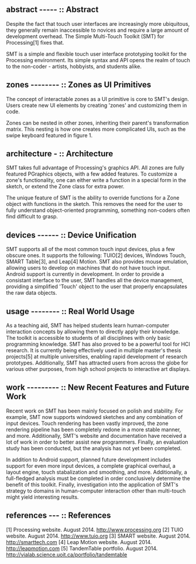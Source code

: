 ## abstract ----- :: Abstract
Despite the fact that touch user interfaces are increasingly more ubiquitous, they generally remain inaccessible to novices and require a large amount of development overhead. The Simple Multi-Touch Toolkit (SMT) for Processing[1] fixes that.

SMT is a simple and flexible touch user interface prototyping toolkit for the Processing environment. Its simple syntax and API opens the realm of touch to the non-coder - artists, hobbyists, and students alike.

## zones -------- :: Zones as UI Primitives
The concept of interactable zones
as a UI primitive is core to SMT's
design. Users create new UI
elements by creating 'zones'
and customizing them in code.

Zones can be nested in other zones, inheriting their parent's transformation matrix. This nesting is how one creates more complicated UIs, such as the swipe keyboard featured in figure 1.

## architecture - :: Architecture
SMT takes full advantage of Processing's graphics API. All zones are fully featured PGraphics objects, with a few added features. To customize a zone's functionality, one can either write a function in a special form in the sketch, or extend the Zone class for extra power.

The unique feature of SMT is the ability to override functions for a Zone object with functions in the sketch. This removes the need for the user to fully understand object-oriented programming, something non-coders often find difficult to grasp.

## devices ------ :: Device Unification
SMT supports all of the most common touch input devices, plus a few obscure ones. It supports the following: TUIO[2] devices, Windows Touch, SMART Table[3], and Leap[4] Motion. SMT also provides mouse emulation, allowing users to develop on machines that do not have touch input. Android support is currently in development.
In order to provide a consistant interface to the user, SMT handles all the device management, providing a simplified 'Touch' object to the user that properly encapsulates the raw data objects.

## usage -------- :: Real World Usage
As a teaching aid, SMT has helped students learn human-computer interaction concepts by allowing them to directly apply their knowledge. The toolkit is accessible to students of all disciplines with only basic programming knowledge. SMT has also proved to be a powerful tool for HCI research. It is currently being effectively used in multiple master's thesis projects[5] at multiple universities, enabling rapid development of research prototypes. Additionally, SMT has attracted users from across the globe for various other purposes, from high school projects to interactive art displays.

## work --------- :: New Recent Features and Future Work
Recent work on SMT has been mainly focused on polish and stability. For example, SMT now supports windowed sketches and any combination of input devices. Touch rendering has been vastly improved, the zone rendering pipeline has been completely redone in a more stable manner, and more. Additionally, SMT's website and documentation have received a lot of work in order to better assist new programmers. Finally, an evaluation study has been conducted, but the analysis has not yet been completed.
  
In addition to Android support, planned future development includes support for even more input devices, a complete graphical overhaul, a layout engine, touch stabalization and smoothing, and more. Additionally, a full-fledged analysis must be completed in order conclusively determine the benefit of this toolkit. Finally, investigation into the application of SMT's strategy to domains in human-computer interaction other than multi-touch might yield interesting results.

## references --- :: References
[1] Processing website. August 2014. http://www.processing.org
[2] TUIO website. August 2014. http://www.tuio.org
[3] SMART website. August 2014. http://smarttech.com
[4] Leap Motion website. August 2014. http://leapmotion.com
[5] TandemTable portfolio. August 2014.
      http://vialab.science.uoit.ca/portfolio/tandemtable
